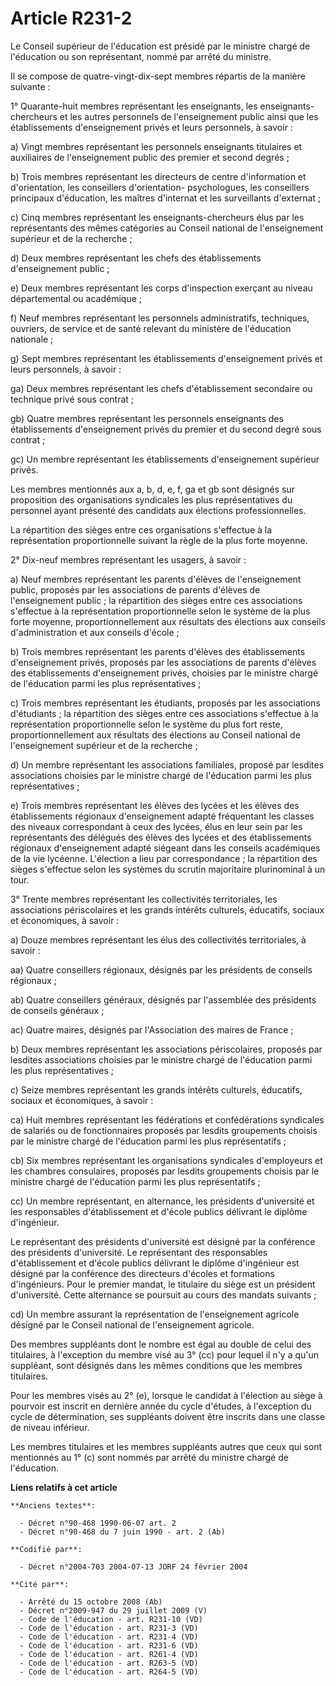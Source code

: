 # Article R231-2

Le Conseil supérieur de l'éducation est présidé par le ministre chargé de l'éducation ou son représentant, nommé par arrêté
du ministre.

Il se compose de quatre-vingt-dix-sept membres répartis de la manière suivante :

1° Quarante-huit membres représentant les enseignants, les enseignants-chercheurs et les autres personnels de l'enseignement
public ainsi que les établissements d'enseignement privés et leurs personnels, à savoir :

a) Vingt membres représentant les personnels enseignants titulaires et auxiliaires de l'enseignement public des premier et
second degrés ;

b) Trois membres représentant les directeurs de centre d'information et d'orientation, les conseillers d'orientation-
psychologues, les conseillers principaux d'éducation, les maîtres d'internat et les surveillants d'externat ;

c) Cinq membres représentant les enseignants-chercheurs élus par les représentants des mêmes catégories au Conseil national
de l'enseignement supérieur et de la recherche ;

d) Deux membres représentant les chefs des établissements d'enseignement public ;

e) Deux membres représentant les corps d'inspection exerçant au niveau départemental ou académique ;

f) Neuf membres représentant les personnels administratifs, techniques, ouvriers, de service et de santé relevant du
ministère de l'éducation nationale ;

g) Sept membres représentant les établissements d'enseignement privés et leurs personnels, à savoir :

ga) Deux membres représentant les chefs d'établissement secondaire ou technique privé sous contrat ;

gb) Quatre membres représentant les personnels enseignants des établissements d'enseignement privés du premier et du second
degré sous contrat ;

gc) Un membre représentant les établissements d'enseignement supérieur privés.

Les membres mentionnés aux a, b, d, e, f, ga et gb sont désignés sur proposition des organisations syndicales les plus
représentatives du personnel ayant présenté des candidats aux élections professionnelles.

La répartition des sièges entre ces organisations s'effectue à la représentation proportionnelle suivant la règle de la plus
forte moyenne.

2° Dix-neuf membres représentant les usagers, à savoir :

a) Neuf membres représentant les parents d'élèves de l'enseignement public, proposés par les associations de parents d'élèves
de l'enseignement public ; la répartition des sièges entre ces associations s'effectue à la représentation proportionnelle
selon le système de la plus forte moyenne, proportionnellement aux résultats des élections aux conseils d'administration et
aux conseils d'école ;

b) Trois membres représentant les parents d'élèves des établissements d'enseignement privés, proposés par les associations de
parents d'élèves des établissements d'enseignement privés, choisies par le ministre chargé de l'éducation parmi les plus
représentatives ;

c) Trois membres représentant les étudiants, proposés par les associations d'étudiants ; la répartition des sièges entre ces
associations s'effectue à la représentation proportionnelle selon le système du plus fort reste, proportionnellement aux
résultats des élections au Conseil national de l'enseignement supérieur et de la recherche ;

d) Un membre représentant les associations familiales, proposé par lesdites associations choisies par le ministre chargé de
l'éducation parmi les plus représentatives ;

e) Trois membres représentant les élèves des lycées et les élèves des établissements régionaux d'enseignement adapté
fréquentant les classes des niveaux correspondant à ceux des lycées, élus en leur sein par les représentants des délégués des
élèves des lycées et des établissements régionaux d'enseignement adapté siégeant dans les conseils académiques de la vie
lycéenne. L'élection a lieu par correspondance ; la répartition des sièges s'effectue selon les systèmes du scrutin
majoritaire plurinominal à un tour.

3° Trente membres représentant les collectivités territoriales, les associations périscolaires et les grands intérêts
culturels, éducatifs, sociaux et économiques, à savoir :

a) Douze membres représentant les élus des collectivités territoriales, à savoir :

aa) Quatre conseillers régionaux, désignés par les présidents de conseils régionaux ;

ab) Quatre conseillers généraux, désignés par l'assemblée des présidents de conseils généraux ;

ac) Quatre maires, désignés par l'Association des maires de France ;

b) Deux membres représentant les associations périscolaires, proposés par lesdites associations choisies par le ministre
chargé de l'éducation parmi les plus représentatives ;

c) Seize membres représentant les grands intérêts culturels, éducatifs, sociaux et économiques, à savoir :

ca) Huit membres représentant les fédérations et confédérations syndicales de salariés ou de fonctionnaires proposés par
lesdits groupements choisis par le ministre chargé de l'éducation parmi les plus représentatifs ;

cb) Six membres représentant les organisations syndicales d'employeurs et les chambres consulaires, proposés par lesdits
groupements choisis par le ministre chargé de l'éducation parmi les plus représentatifs ;

cc) Un membre représentant, en alternance, les présidents d'université et les responsables d'établissement et d'école publics
délivrant le diplôme d'ingénieur.

Le représentant des présidents d'université est désigné par la conférence des présidents d'université. Le représentant des
responsables d'établissement et d'école publics délivrant le diplôme d'ingénieur est désigné par la conférence des directeurs
d'écoles et formations d'ingénieurs. Pour le premier mandat, le titulaire du siège est un président d'université. Cette
alternance se poursuit au cours des mandats suivants ;

cd) Un membre assurant la représentation de l'enseignement agricole désigné par le Conseil national de l'enseignement
agricole.

Des membres suppléants dont le nombre est égal au double de celui des titulaires, à l'exception du membre visé au 3° (cc)
pour lequel il n'y a qu'un suppléant, sont désignés dans les mêmes conditions que les membres titulaires.

Pour les membres visés au 2° (e), lorsque le candidat à l'élection au siège à pourvoir est inscrit en dernière année du cycle
d'études, à l'exception du cycle de détermination, ses suppléants doivent être inscrits dans une classe de niveau inférieur.

Les membres titulaires et les membres suppléants autres que ceux qui sont mentionnés au 1° (c) sont nommés par arrêté du
ministre chargé de l'éducation.

**Liens relatifs à cet article**

	**Anciens textes**:

	  - Décret n°90-468 1990-06-07 art. 2
	  - Décret n°90-468 du 7 juin 1990 - art. 2 (Ab)

	**Codifié par**:

	  - Décret n°2004-703 2004-07-13 JORF 24 février 2004

	**Cité par**:

	  - Arrêté du 15 octobre 2008 (Ab)
	  - Décret n°2009-947 du 29 juillet 2009 (V)
	  - Code de l'éducation - art. R231-10 (VD)
	  - Code de l'éducation - art. R231-3 (VD)
	  - Code de l'éducation - art. R231-4 (VD)
	  - Code de l'éducation - art. R231-6 (VD)
	  - Code de l'éducation - art. R261-4 (VD)
	  - Code de l'éducation - art. R263-5 (VD)
	  - Code de l'éducation - art. R264-5 (VD)
